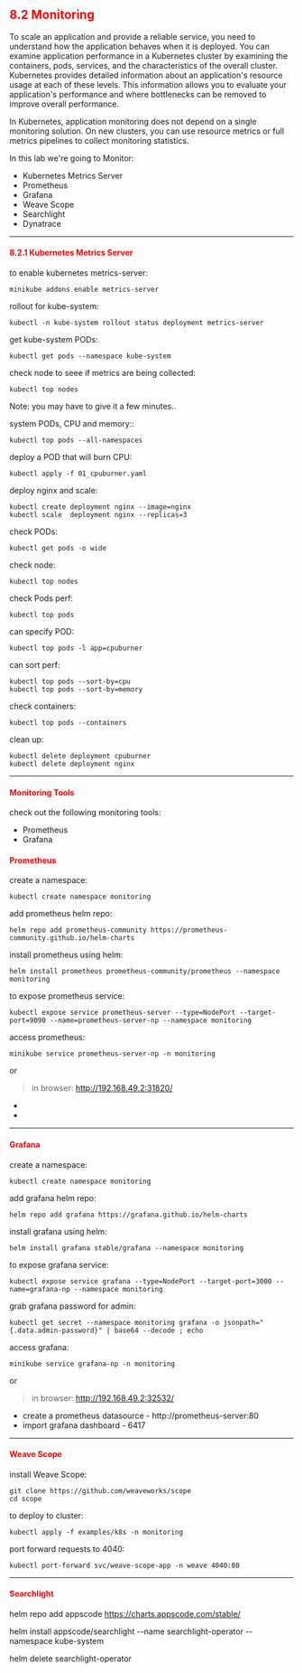 ## <font color='red'> 8.2 Monitoring </font>
To scale an application and provide a reliable service, you need to understand how the application behaves when it is deployed. You can examine application performance in a Kubernetes cluster by examining the containers, pods, services, and the characteristics of the overall cluster. Kubernetes provides detailed information about an application's resource usage at each of these levels. This information allows you to evaluate your application's performance and where bottlenecks can be removed to improve overall performance.  

In Kubernetes, application monitoring does not depend on a single monitoring solution. On new clusters, you can use resource metrics or full metrics pipelines to collect monitoring statistics.  

In this lab we're going to Monitor:
* Kubernetes Metrics Server
* Prometheus
* Grafana
* Weave Scope
* Searchlight
* Dynatrace

---

#### <font color='red'> 8.2.1 Kubernetes Metrics Server </font>
to enable kubernetes metrics-server:
```
minikube addons enable metrics-server
```
rollout for kube-system:
```
kubectl -n kube-system rollout status deployment metrics-server
```
get kube-system PODs:
```
kubectl get pods --namespace kube-system
```
check node to seee if metrics are being collected:
```
kubectl top nodes
```
Note: you may have to give it a few minutes..  

system PODs, CPU and memory::
```
kubectl top pods --all-namespaces
```
deploy a POD that will burn CPU:
```
kubectl apply -f 01_cpuburner.yaml
```  
deploy nginx and scale:
```  
kubectl create deployment nginx --image=nginx
kubectl scale  deployment nginx --replicas=3
``` 
check PODs:
```
kubectl get pods -o wide
``` 
check node:
```
kubectl top nodes
```
check Pods perf:
```
kubectl top pods
```
can specify POD:
```
kubectl top pods -l app=cpuburner
```
can sort perf:
```
kubectl top pods --sort-by=cpu
kubectl top pods --sort-by=memory
```
check containers:
```
kubectl top pods --containers
```
clean up:
```
kubectl delete deployment cpuburner
kubectl delete deployment nginx
```

---

#### <font color='red'> Monitoring Tools </font>
check out the following monitoring tools:  

* Prometheus
* Grafana

#### <font color='red'> Prometheus </font>
create a namespace:
```
kubectl create namespace monitoring
```
add prometheus helm repo:
```
helm repo add prometheus-community https://prometheus-community.github.io/helm-charts
```
install prometheus using helm:
```
helm install prometheus prometheus-community/prometheus --namespace monitoring
```
to expose prometheus service:
```
kubectl expose service prometheus-server --type=NodePort --target-port=9090 --name=prometheus-server-np --namespace monitoring
```
access prometheus:
```
minikube service prometheus-server-np -n monitoring
```
or  

> in browser: http://192.168.49.2:31820/

* 
* 

---

#### <font color='red'> Grafana </font>
create a namespace:
```
kubectl create namespace monitoring
```
add grafana helm repo:
```
helm repo add grafana https://grafana.github.io/helm-charts
```
install grafana using helm:
```
helm install grafana stable/grafana --namespace monitoring
```
to expose grafana service:
```
kubectl expose service grafana --type=NodePort --target-port=3000 --name=grafana-np --namespace monitoring
```
grab grafana password for admin:
```
kubectl get secret --namespace monitoring grafana -o jsonpath="{.data.admin-password}" | base64 --decode ; echo
```
access grafana:
```
minikube service grafana-np -n monitoring
```
or  

> in browser: http://192.168.49.2:32532/

* create a prometheus datasource - http://prometheus-server:80
* import grafana dashboard - 6417

---

#### <font color='red'> Weave Scope </font>
install Weave Scope:
```
git clone https://github.com/weaveworks/scope
cd scope
```
to deploy to cluster:
```
kubectl apply -f examples/k8s -n monitoring
```
port forward requests to 4040:
```
kubectl port-forward svc/weave-scope-app -n weave 4040:80
```

---  

#### <font color='red'> Searchlight </font>



helm repo add appscode https://charts.appscode.com/stable/



helm install appscode/searchlight --name searchlight-operator --namespace kube-system


helm delete searchlight-operator